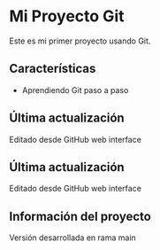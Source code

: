# Mi Proyecto Git

Este es mi primer proyecto usando Git.

## Características
- Aprendiendo Git paso a paso

## Última actualización
Editado desde GitHub web interface

## Última actualización
Editado desde GitHub web interface

## Información del proyecto
Versión desarrollada en rama main
